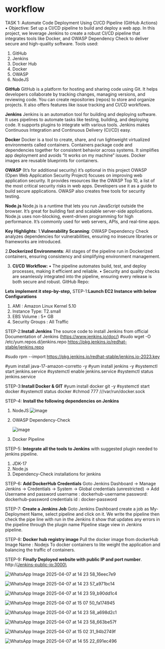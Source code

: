 # workflow
TASK 1: Automate Code Deployment Using CI/CD Pipeline (GitHub Actions)
• Objective: Set up a CI/CD pipeline to build and deploy a web app.
In this project, we leverage Jenkins to create a robust CI/CD pipeline that integrates tools like Docker,  and OWASP Dependency Check to deliver secure and high-quality software.
Tools used:
1.	GitHub
2.	Jenkins
3.	Docker Hub
4.	Docker
5.	OWASP
6.	NodeJS

**GitHub**
     GitHub is a platform for hosting and sharing code using Git. It helps developers collaborate by tracking changes, managing versions, and reviewing code. You can create repositories (repos) to store and organize projects. It also offers features like issue tracking and CI/CD workflows.
     
**Jenkins**
Jenkins is an automation tool for building and deploying software. It uses pipelines to automate tasks like testing, building, and deploying code. It supports plugins to integrate with various tools. Jenkins makes Continuous Integration and Continuous Delivery (CI/CD) easy.

**Docker**
Docker is a tool to create, share, and run lightweight virtualized environments called containers. Containers package code and dependencies together for consistent behavior across systems. It simplifies app deployment and avoids “it works on my machine” issues. Docker images are reusable blueprints for containers.

**OWASP** (It’s  for additional security) 
it’s optional in this project
OWASP (Open Web Application Security Project) focuses on improving web application security. It provides resources like the OWASP Top 10, a list of the most critical security risks in web apps. Developers use it as a guide to build secure applications. OWASP also creates free tools for security testing.

**Node.js**
Node.js is a runtime that lets you run JavaScript outside the browser. It’s great for building fast and scalable server-side applications. Node.js uses non-blocking, event-driven programming for high performance. It’s commonly used for web servers, APIs, and real-time apps.

**Key Highlights**:
1.**Vulnerability Scanning**:
OWASP Dependency Check analyzes dependencies for vulnerabilities, ensuring no insecure libraries or frameworks are introduced.
 
2.**Dockerized Environments**:
          All stages of the pipeline run in Dockerized containers, ensuring consistency and simplifying environment management. 
          
3. **CI/CD Workflow:**
•	The pipeline automates build, test, and deploy processes, making it efficient and reliable.
•	Security and quality checks are seamlessly integrated into the pipeline, ensuring every release is both secure and robust.
 GitHub Repo:

**Lets implement it step-by-step,**
STEP-1:**Launch EC2 Instance with below Configurations**
1.	AMI : Amazon Linux Kernel 5.10
2.	Instance Type: T2.small
3.	EBS Volume : 5+ GB
4.	Security Groups : All Traffic
 
STEP-2:**Install Jenkins**
The source code to install Jenkins from official Documentation of Jenkins
 (https://www.jenkins.io/doc/)
#sudo wget -O /etc/yum.repos.d/jenkins.repo
 https://pkg.jenkins.io/redhat-stable/jenkins.repo

#sudo rpm --import https://pkg.jenkins.io/redhat-stable/jenkins.io-2023.key

#yum install java-17-amazon-corretto -y 
#yum install jenkins -y
#systemctl start jenkins.service 
#systemctl enable jenkins.service 
#systemctl status jenkins.service

STEP-3:**Install Docker & GIT**
#yum install docker git -y
#systemctl start docker
#systemctl status docker
#chmod 777 ///var/run/docker.sock

STEP-4: **Install the following dependencies on Jenkins**
1.	NodeJS
	![image](https://github.com/user-attachments/assets/dae8ad65-c4c8-47f7-a91a-dde253511acc)

2.	OWASP Dependency-Check

	![image](https://github.com/user-attachments/assets/b105f586-803d-44e1-a4aa-bc4629de17d7)

3.	Docker Pipeline


STEP-5: **Integrate all the tools to Jenkins** 
with  suggested plugin needed to jenkins pipeline.
1. JDK-17
2. Node.js
3. Dependency-Check installations for jenkins

STEP-6: **Add DockerHub Credentials**
Goto Jenkins Dashboard → Manage Jenkins → Credentials → System → Global credentials (unrestricted) → Add Username and password
username : dockerhub-username
password: dockerhub-password
credentials id : docker-password 

STEP-7: **Create a Jenkins Job**
Goto Jenkins Dashboard create a job as My-Deployment Name, select pipeline and click on it.
We write the pipeline then check the pipe line with run in the Jenkins it show that updates any errors in the pipeline through the plugin name Pipeline stage view in  Jenkins pipeline.

 
STEP-8: **Docker hub registry image**
Pull the docker image from dockerHub 
Image Name : Nodejs
To docker containers to lite weight the application and  balancing the traffic of containers.

STEP-9:  **Finally Deployed website with public IP and port number**.
http://<Jenkins-public-ip:3000\>


![WhatsApp Image 2025-04-07 at 14 23 58_16eec7e9](https://github.com/user-attachments/assets/8773cecd-7c32-4b55-bb9c-07dfe57f6366)


![WhatsApp Image 2025-04-07 at 14 23 57_a971bc14](https://github.com/user-attachments/assets/ef8a03e7-83df-43d7-aca3-419188855f7e)


![WhatsApp Image 2025-04-07 at 14 23 59_b90dd1c4](https://github.com/user-attachments/assets/96e3f4ba-2a5a-459e-8407-175044837544)


![WhatsApp Image 2025-04-07 at 15 07 50_fa174945](https://github.com/user-attachments/assets/a30449ca-fb70-4d15-aa40-ad389a1dcf93)



![WhatsApp Image 2025-04-07 at 14 23 58_a698d2c1](https://github.com/user-attachments/assets/da1030c0-146a-45e4-8cff-1e43c98f6718)


![WhatsApp Image 2025-04-07 at 14 23 58_663be57f](https://github.com/user-attachments/assets/daee48ac-4d07-48b7-94a4-75fdd8b6f3f5)


![WhatsApp Image 2025-04-07 at 15 02 31_94b2749f](https://github.com/user-attachments/assets/1da4b5b0-b408-44e0-bfd8-9062967ed60e)


![WhatsApp Image 2025-04-07 at 14 55 22_691ec496](https://github.com/user-attachments/assets/dda3535e-fbe0-4a00-8580-b92787224c1d)




 



